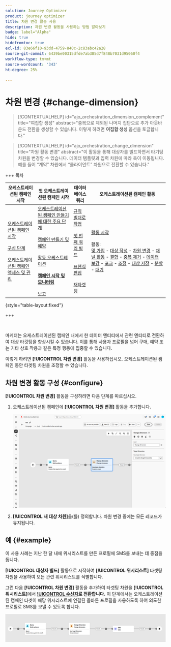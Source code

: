 ```yaml
---
solution: Journey Optimizer
product: journey optimizer
title: 차원 변경 활동 사용
description: 차원 변경 활동을 사용하는 방법 알아보기
badge: label="Alpha"
hide: true
hidefromtoc: true
exl-id: 83e66f10-93dd-4759-840c-2c83abc42a28
source-git-commit: 6439be00315dfde7ab385d7f848b7031d95060f4
workflow-type: tm+mt
source-wordcount: '343'
ht-degree: 25%

---
```


# 차원 변경 {#change-dimension}

>[!CONTEXTUALHELP]
>id="ajo_orchestration_dimension_complement"
>title="여집합 생성"
>abstract="중복으로 제외된 나머지 집단으로 추가 아웃바운드 전환을 생성할 수 있습니다. 이렇게 하려면 **여집합 생성** 옵션을 토글합니다."

>[!CONTEXTUALHELP]
>id="ajo_orchestration_change_dimension"
>title="차원 활동 변경"
>abstract="이 활동을 통해 대상자를 빌드하면서 타기팅 차원을 변경할 수 있습니다. 데이터 템플릿과 입력 차원에 따라 축이 이동됩니다. 예를 들어 “계약” 차원에서 “클라이언트” 차원으로 전환할 수 있습니다."

+++ 목차

| 오케스트레이션된 캠페인 시작 | 첫 오케스트레이션된 캠페인 시작 | 데이터베이스 쿼리 | 오케스트레이션된 캠페인 활동 |
|---|---|---|---|
| [오케스트레이션된 캠페인 시작](gs-orchestrated-campaigns.md)<br/><br/>[구성 단계](configuration-steps.md)<br/><br/>[오케스트레이션된 캠페인 액세스 및 관리](access-manage-orchestrated-campaigns.md) | [오케스트레이션된 캠페인 만들기에 대한 주요 단계](gs-campaign-creation.md)<br/><br/>[캠페인 만들기 및 예약](create-orchestrated-campaign.md)<br/><br/>[활동 오케스트레이션](orchestrate-activities.md)<br/><br/><b>[캠페인 시작 및 모니터링](start-monitor-campaigns.md)</b><br/><br/>[보고](reporting-campaigns.md) | [규칙 빌더로 작업](orchestrated-rule-builder.md)<br/><br/>[첫 번째 쿼리 빌드](build-query.md)<br/><br/>[표현식 편집](edit-expressions.md)<br/><br/>[재타겟팅](retarget.md) | [활동 시작](activities/about-activities.md)<br/><br/>활동:<br/>[및 가입](activities/and-join.md) - [대상 작성](activities/build-audience.md) - [차원 변경](activities/change-dimension.md) - [채널 활동](activities/channels.md) - [결합](activities/combine.md) - [중복 제거](activities/deduplication.md) - [데이터 보강](activities/enrichment.md) - [포크](activities/fork.md) - [조정](activities/reconciliation.md) - [대상 저장](save-audience.md) - [분할](activities/split.md) - [대기](activities/wait.md) |

{style="table-layout:fixed"}

+++

<br/>

마케터는 오케스트레이션된 캠페인 내에서 한 데이터 엔티티에서 관련 엔티티로 전환하여 대상 타깃팅을 향상시킬 수 있습니다. 이를 통해 사용자 프로필을 넘어 구매, 예약 또는 기타 상호 작용과 같은 특정 행동에 집중할 수 있습니다.

이렇게 하려면 **[!UICONTROL 차원 변경]** 활동을 사용하십시오. 오케스트레이션된 캠페인 동안 타겟팅 차원을 조정할 수 있습니다.

<!--
>[!IMPORTANT]
>
>Please note that the **[!UICONTROL Change Dimension]** and **[!UICONTROL Change Data source]** activities should not be added in one row. If you need to use both activities consecutively, make sure you include an **[!UICONTROL Enrichement]** activity in between them. This ensures proper execution and prevents potential conflicts or errors.-->

## 차원 변경 활동 구성 {#configure}

**[!UICONTROL 차원 변경]** 활동을 구성하려면 다음 단계를 따르십시오.

1. 오케스트레이션된 캠페인에 **[!UICONTROL 차원 변경]** 활동을 추가합니다.

   ![](../assets/orchestrated-change-dimension.png)

1. **[!UICONTROL 새 대상 차원]**&#x200B;을(를) 정의합니다. 차원 변경 중에는 모든 레코드가 유지됩니다.


## 예 {#example}

이 사용 사례는 지난 한 달 내에 위시리스트를 만든 프로필에 SMS를 보내는 데 중점을 둡니다.

**[!UICONTROL 대상자 빌드]** 활동으로 시작하여 **[!UICONTROL 위시리스트]** 타겟팅 차원을 사용하여 모든 관련 위시리스트를 식별합니다.

그런 다음 **[!UICONTROL 차원 변경]** 활동을 추가하여 타겟팅 차원을 **[!UICONTROL 위시리스트]**&#x200B;에서 **[!UICONTROL 수신자](으)로 전환합니다.** 이 단계에서는 오케스트레이션된 캠페인 타겟이 해당 위시리스트에 연결된 올바른 프로필을 사용하도록 하여 의도한 프로필로 SMS를 보낼 수 있도록 합니다.

![](../assets/orchestrated-change-dimension-example.png)
